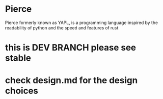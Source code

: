 # Pierce
Pierce formerly known as YAPL, is a programming language inspired by the readability of python and the speed and features of rust

# this is **DEV BRANCH** please see stable

# check design.md for the design choices